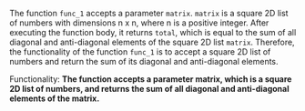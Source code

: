 The function `func_1` accepts a parameter `matrix`. `matrix` is a square 2D list of numbers with dimensions n x n, where n is a positive integer. After executing the function body, it returns `total`, which is equal to the sum of all diagonal and anti-diagonal elements of the square 2D list `matrix`. Therefore, the functionality of the function `func_1` is to accept a square 2D list of numbers and return the sum of its diagonal and anti-diagonal elements.

Functionality: **The function accepts a parameter matrix, which is a square 2D list of numbers, and returns the sum of all diagonal and anti-diagonal elements of the matrix.**